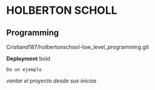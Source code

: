 # HOLBERTON SCHOLL



## Programming

Cristiand187/holbertonschool-low_level_programming.git

 **Deployment** bold

```
Da un ejemplo
```

_vantar el proyecto desde sus inicios_



